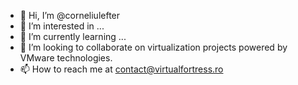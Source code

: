 - 👋 Hi, I’m @corneliulefter
- 👀 I’m interested in ...
- 🌱 I’m currently learning ...
- 💞️ I’m looking to collaborate on virtualization projects powered by VMware technologies.
- 📫 How to reach me at contact@virtualfortress.ro

<!---
corneliulefter/corneliulefter is a ✨ special ✨ repository because its `README.md` (this file) appears on your GitHub profile.
You can click the Preview link to take a look at your changes.
--->

